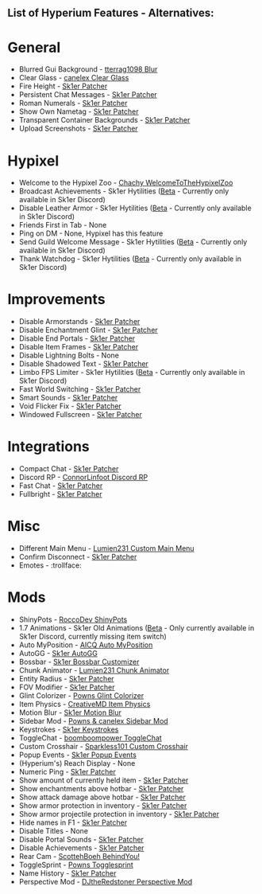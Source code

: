 ## List of Hyperium Features - Alternatives:

# General
- Blurred Gui Background - [tterrag1098 Blur](https://www.curseforge.com/minecraft/mc-mods/blur)
- Clear Glass - [canelex Clear Glass](https://www.youtube.com/watch?v=Iq63MOSURbE)
- Fire Height - [Sk1er Patcher](https://sk1er.club/mods/patcher)
- Persistent Chat Messages - [Sk1er Patcher](https://sk1er.club/mods/patcher)
- Roman Numerals - [Sk1er Patcher](https://sk1er.club/mods/patcher)
- Show Own Nametag - [Sk1er Patcher](https://sk1er.club/mods/patcher)
- Transparent Container Backgrounds - [Sk1er Patcher](https://sk1er.club/mods/patcher)
- Upload Screenshots - [Sk1er Patcher](https://sk1er.club/mods/patcher)

# Hypixel
- Welcome to the Hypixel Zoo - [Chachy WelcomeToTheHypixelZoo](https://github.com/ChachyDev/WelcomeToTheHypixelZoo)
- Broadcast Achievements - Sk1er Hytilities ([Beta](https://sk1er.club/beta) - Currently only available in Sk1er Discord)
- Disable Leather Armor - Sk1er Hytilities ([Beta](https://sk1er.club/beta) - Currently only available in Sk1er Discord)
- Friends First in Tab - None
- Ping on DM - None, Hypixel has this feature
- Send Guild Welcome Message - Sk1er Hytilities ([Beta](https://sk1er.club/beta) - Currently only available in Sk1er Discord)
- Thank Watchdog - Sk1er Hytilities ([Beta](https://sk1er.club/beta) - Currently only available in Sk1er Discord)

# Improvements
- Disable Armorstands - [Sk1er Patcher](https://sk1er.club/mods/patcher)
- Disable Enchantment Glint - [Sk1er Patcher](https://sk1er.club/mods/patcher)
- Disable End Portals - [Sk1er Patcher](https://sk1er.club/mods/patcher)
- Disable Item Frames - [Sk1er Patcher](https://sk1er.club/mods/patcher)
- Disable Lightning Bolts - None
- Disable Shadowed Text - [Sk1er Patcher](https://sk1er.club/mods/patcher)
- Limbo FPS Limiter - Sk1er Hytilities ([Beta](https://sk1er.club/beta) - Currently only available in Sk1er Discord)
- Fast World Switching - [Sk1er Patcher](https://sk1er.club/mods/patcher)
- Smart Sounds - [Sk1er Patcher](https://sk1er.club/mods/patcher)
- Void Flicker Fix - [Sk1er Patcher](https://sk1er.club/mods/patcher)
- Windowed Fullscreen - [Sk1er Patcher](https://sk1er.club/mods/patcher)

# Integrations
- Compact Chat - [Sk1er Patcher](https://sk1er.club/mods/patcher)
- Discord RP - [ConnorLinfoot Discord RP](https://hypixel.net/threads/forge-1-8-9-discordrp-rich-presence-for-minecraft-hypixel.1573606/)
- Fast Chat - [Sk1er Patcher](https://sk1er.club/mods/patcher)
- Fullbright - [Sk1er Patcher](https://sk1er.club/mods/patcher)

# Misc
- Different Main Menu - [Lumien231 Custom Main Menu](https://www.curseforge.com/minecraft/mc-mods/custom-main-menu)
- Confirm Disconnect  - [Sk1er Patcher](https://sk1er.club/mods/patcher)
- Emotes - :trollface:

# Mods
- ShinyPots - [RoccoDev ShinyPots](https://hypixel.net/threads/forge-1-8-9-shinypots.1750052/)
- 1.7 Animations - Sk1er Old Animations ([Beta](https://sk1er.club/beta) - Only currently available in Sk1er Discord, currently missing item switch)
- Auto MyPosition - [AICQ Auto MyPosition](https://hypixel.net/threads/forge-1-8-9-auto-myposition-mod-a-mod-which-does-myposition-before-every-game.1983543/)
- AutoGG - [Sk1er AutoGG](https://sk1er.club/mods/autogg)
- Bossbar - [Sk1er Bossbar Customizer](https://sk1er.club/mods/bossbar_customizer)
- Chunk Animator - [Lumien231 Chunk Animator](https://www.curseforge.com/minecraft/mc-mods/chunk-animator)
- Entity Radius - [Sk1er Patcher](https://sk1er.club/mods/patcher)
- FOV Modifier - [Sk1er Patcher](https://sk1er.club/mods/patcher)
- Glint Colorizer - [Powns Glint Colorizer](https://www.youtube.com/watch?v=qlWbpA5fYjw)
- Item Physics - [CreativeMD Item Physics](https://www.curseforge.com/minecraft/mc-mods/itemphysic-lite)
- Motion Blur - [Sk1er Motion Blur](https://sk1er.club/mods/motionblurmod)
- Sidebar Mod - [Powns & canelex Sidebar Mod](https://www.youtube.com/watch?v=cn9VvT43yRs)
- Keystrokes - [Sk1er Keystrokes](https://sk1er.club/mods/keystrokesmod)
- ToggleChat - [boomboompower ToggleChat](https://hypixel.net/threads/version-2-1-togglechat-mod-theme-switcher.997547/)
- Custom Crosshair - [Sparkless101 Custom Crosshair](https://www.curseforge.com/minecraft/mc-mods/custom-crosshair-mod)
- Popup Events - [Sk1er Popup Events](https://sk1er.club/mods/popup_events)
- (Hyperium's) Reach Display - None
- Numeric Ping - [Sk1er Patcher](https://sk1er.club/mods/patcher)
- Show amount of currently held item - [Sk1er Patcher](https://sk1er.club/mods/patcher)
- Show enchantments above hotbar - [Sk1er Patcher](https://sk1er.club/mods/patcher)
- Show attack damage above hotbar - [Sk1er Patcher](https://sk1er.club/mods/patcher)
- Show armor protection in inventory - [Sk1er Patcher](https://sk1er.club/mods/patcher)
- Show armor projectile protection in inventory - [Sk1er Patcher](https://sk1er.club/mods/patcher)
- Hide names in F1 - [Sk1er Patcher](https://sk1er.club/mods/patcher)
- Disable Titles - None
- Disable Portal Sounds - [Sk1er Patcher](https://sk1er.club/mods/patcher)
- Disable Achievements - [Sk1er Patcher](https://sk1er.club/mods/patcher)
- Rear Cam - [ScottehBoeh BehindYou!](https://hypixel.net/threads/behindyou-simple-useful-mod-for-looking-back.1930824/)
- ToggleSprint - [Powns Togglesprint](https://www.youtube.com/watch?v=c1IauPFoHeI)
- Name History - [Sk1er Patcher](https://sk1er.club/mods/patcher)
- Perspective Mod - [DJtheRedstoner Perspective Mod](https://github.com/DJtheRedstoner/PerspectiveModv4)
